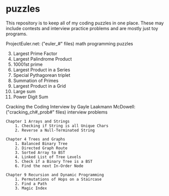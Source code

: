 puzzles
=======
This repository is to keep all of my coding puzzles in one place. These may include contests and interview practice problems and are mostly just toy programs.

ProjectEuler.net: ("euler_#" files) math programming puzzles

   3. Largest Prime Factor
   4. Largest Palindrome Product
   7. 10001st prime
   8. Largest Product in a Series
   9. Special Pythagorean triplet
   10. Summation of Primes
   11. Largest Product in a Grid
   13. Large sum
   16. Power Digit Sum
  
Cracking the Coding Interview by Gayle Laakmann McDowell: ("cracking_ch#_prob#" files) interview problems

	Chapter 1 Arrays and Strings
		1. Checking if String is all Unique Chars
		2. Reverse a Null-Terminated String
	
	Chapter 4 Trees and Graphs
		1. Balanced Binary Tree
		2. Directed Graph Route
		3. Sorted Array to BST
		4. Linked List of Tree Levels
		5. Check if a Binary Tree is a BST
		6. Find the next In-Order Node
		
	Chapter 9 Recursion and Dynamic Programming
		1. Permutations of Hops on a Staircase
		2. Find a Path
		3. Magic Index